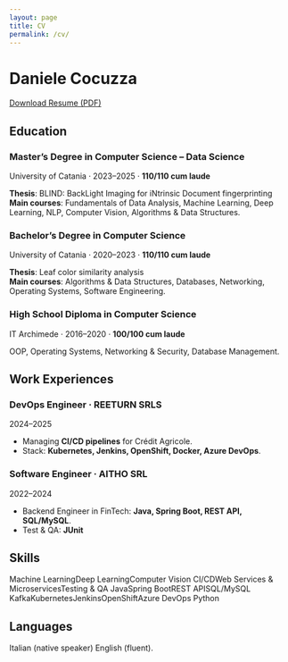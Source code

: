 ```yaml
---
layout: page
title: CV
permalink: /cv/
---
```


<div class="cv">

<!-- header: nome + link pdf -->
<div class="cv-header">
  <h1>Daniele Cocuzza</h1>
  <a class="cv-download" href="/assets/cv/Daniele-Cocuzza-CV.pdf" target="_blank">Download Resume (PDF)</a>
</div>



<!-- education -->
<section>
  <h2>Education</h2>

  <div class="cv-item">
    <div class="cv-item__main">
      <h3>Master’s Degree in Computer Science – Data Science</h3>
      <div class="cv-meta">
        <span>University of Catania</span> · <span>2023–2025</span> · <span><strong>110/110 cum laude</strong></span>
      </div>
      <p class="cv-note">
        <strong>Thesis</strong>: BLIND: BackLight Imaging for iNtrinsic Document fingerprinting
        <br/>
        <strong>Main courses</strong>: Fundamentals of Data Analysis, Machine Learning, Deep Learning, NLP, Computer Vision, Algorithms & Data Structures.
      </p>
    </div>
  </div>

  <div class="cv-item">
    <div class="cv-item__main">
      <h3>Bachelor’s Degree in Computer Science</h3>
      <div class="cv-meta">
        <span>University of Catania</span> · <span>2020–2023</span> · <span><strong>110/110 cum laude</strong></span>
      </div>
      <p class="cv-note">
        <strong>Thesis</strong>: Leaf color similarity analysis
         <br/>
        <strong>Main courses</strong>: Algorithms & Data Structures, Databases, Networking, Operating Systems, Software Engineering.
      </p>
    </div>
  </div>

  <div class="cv-item">
    <div class="cv-item__main">
      <h3>High School Diploma in Computer Science</h3>
      <div class="cv-meta">
        <span>IT Archimede</span> · <span>2016–2020</span> · <span><strong>100/100 cum laude</strong></span>
      </div>
      <p class="cv-note">
        OOP, Operating Systems, Networking & Security, Database Management.
      </p>
    </div>
  </div>
</section>

<!-- experience -->
<section>
  <h2>Work Experiences</h2>

  <div class="cv-item">
    <div class="cv-item__main">
      <h3>DevOps Engineer · REETURN SRLS</h3>
      <div class="cv-meta"><span>2024–2025</span></div>
      <ul class="cv-bullets">
        <li>Managing <strong>CI/CD pipelines</strong> for Crédit Agricole.</li>
        <li>Stack: <strong>Kubernetes, Jenkins, OpenShift, Docker, Azure DevOps</strong>.</li>
      </ul>
    </div>
  </div>

  <div class="cv-item">
    <div class="cv-item__main">
      <h3>Software Engineer · AITHO SRL</h3>
      <div class="cv-meta"><span>2022–2024</span></div>
      <ul class="cv-bullets">
        <li>Backend Engineer in FinTech: <strong>Java, Spring Boot, REST API, SQL/MySQL</strong>.</li>
        <li>Test & QA: <strong>JUnit</strong></li>
      </ul>
    </div>
  </div>
</section>

<!-- skills -->
<section>
  <h2>Skills</h2>
  <div class="cv-tags">
    <span>Machine Learning</span><span>Deep Learning</span><span>Computer Vision</span>
    <span>CI/CD</span><span>Web Services & Microservices</span><span>Testing & QA</span>
    <span>Java</span><span>Spring Boot</span><span>REST API</span><span>SQL/MySQL</span>
    <span>Kafka</span><span>Kubernetes</span><span>Jenkins</span><span>OpenShift</span><span>Azure DevOps</span>
    <span>Python</span>
  </div>
</section>



<!-- languages -->
<section>
  <h2>Languages</h2>
  <div class="cv-tags">
  <span>Italian (native speaker)</span> <span>English (fluent).</span>
  </div>
</section>

</div>
